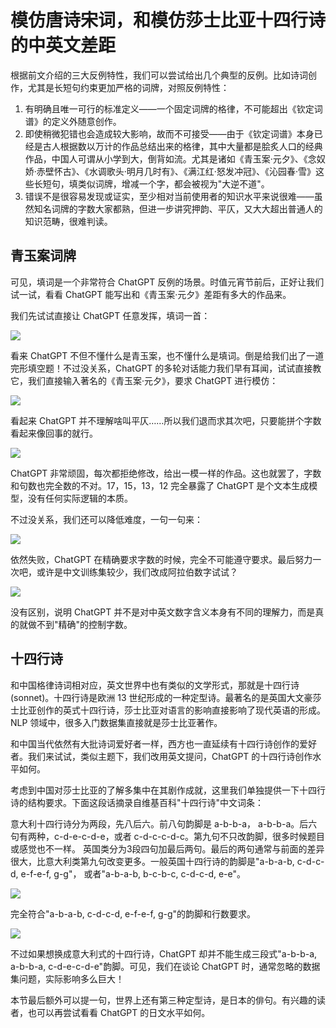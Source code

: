 # 模仿唐诗宋词，和模仿莎士比亚十四行诗的中英文差距

根据前文介绍的三大反例特性，我们可以尝试给出几个典型的反例。比如诗词创作，尤其是长短句约束更加严格的词牌，对照反例特性：

1. 有明确且唯一可行的标准定义——一个固定词牌的格律，不可能超出《钦定词谱》的定义外随意创作。
2. 即使稍微犯错也会造成较大影响，故而不可接受——由于《钦定词谱》本身已经是古人根据数以万计的作品总结出来的格律，其中大量都是脍炙人口的经典作品，中国人可谓从小学到大，倒背如流。尤其是诸如《青玉案·元夕》、《念奴娇·赤壁怀古》、《水调歌头·明月几时有》、《满江红·怒发冲冠》、《沁园春·雪》这些长短句，填类似词牌，增减一个字，都会被视为"大逆不道"。
3. 错误不是很容易发现或证实，至少相对当前使用者的知识水平来说很难——虽然知名词牌的字数大家都熟，但进一步讲究押韵、平仄，又大大超出普通人的知识范畴，很难判读。

## 青玉案词牌

可见，填词是一个非常符合 ChatGPT 反例的场景。时值元宵节前后，正好让我们试一试，看看 ChatGPT 能写出和《青玉案·元夕》差距有多大的作品来。

我们先试试直接让 ChatGPT 任意发挥，填词一首：

![](/images/badcase/poem-1.png)

看来 ChatGPT 不但不懂什么是青玉案，也不懂什么是填词。倒是给我们出了一道完形填空题！不过没关系，ChatGPT 的多轮对话能力我们早有耳闻，试试直接教它，我们直接输入著名的《青玉案·元夕》，要求 ChatGPT 进行模仿：

![](/images/badcase/poem-2.png)

看起来 ChatGPT 并不理解啥叫平仄……所以我们退而求其次吧，只要能拼个字数看起来像回事的就行。

![](/images/badcase/poem-3.png)

ChatGPT 非常顽固，每次都拒绝修改，给出一模一样的作品。这也就罢了，字数和句数也完全数的不对。17，15，13，12 完全暴露了 ChatGPT 是个文本生成模型，没有任何实际逻辑的本质。

不过没关系，我们还可以降低难度，一句一句来：

![](/images/badcase/poem-4.png)

依然失败，ChatGPT 在精确要求字数的时候，完全不可能遵守要求。最后努力一次吧，或许是中文训练集较少，我们改成阿拉伯数字试试？

![](/images/badcase/poem-5.png)

没有区别，说明 ChatGPT 并不是对中英文数字含义本身有不同的理解力，而是真的就做不到"精确"的控制字数。

## 十四行诗

和中国格律诗词相对应，英文世界中也有类似的文学形式，那就是十四行诗(sonnet)。十四行诗是欧洲 13 世纪形成的一种定型诗。最著名的是英国大文豪莎士比亚创作的英式十四行诗，莎士比亚对语言的影响直接影响了现代英语的形成。NLP 领域中，很多入门数据集直接就是莎士比亚著作。

和中国当代依然有大批诗词爱好者一样，西方也一直延续有十四行诗创作的爱好者。我们来试试，类似主题下，我们改用英文提问，ChatGPT 的十四行诗创作水平如何。

考虑到中国对莎士比亚的了解多集中在其剧作成就，这里我们单独提供一下十四行诗的结构要求。下面这段话摘录自维基百科"十四行诗"中文词条：

 意大利十四行诗分为两段，先八后六。前八句韵脚是 a-b-b-a， a-b-b-a。后六句有两种，c-d-e-c-d-e，或者 c-d-c-c-d-c。第九句不只改韵脚，很多时候题目或感觉也不一样。
 英国类分为3段四句加最后两句。最后的两句通常与前面的差异很大，比意大利类第九句改变更多。一般英国十四行诗的韵脚是"a-b-a-b, c-d-c-d, e-f-e-f, g-g"， 或者"a-b-a-b, b-c-b-c, c-d-c-d, e-e"。

![](/images/badcase/poem-6.png)

完全符合"a-b-a-b, c-d-c-d, e-f-e-f, g-g"的韵脚和行数要求。

![](/images/badcase/poem-7.png)

不过如果想换成意大利式的十四行诗，ChatGPT 却并不能生成三段式"a-b-b-a, a-b-b-a, c-d-e-c-d-e"韵脚。可见，我们在谈论 ChatGPT 时，通常忽略的数据集问题，实际影响多么巨大！

本节最后额外可以提一句，世界上还有第三种定型诗，是日本的俳句。有兴趣的读者，也可以再尝试看看 ChatGPT 的日文水平如何。


